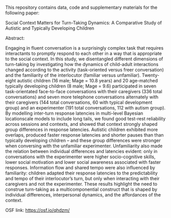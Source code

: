 This repository contains data, code and supplementary materials for the following paper:

Social Context Matters for Turn-Taking Dynamics: A Comparative Study of Autistic and Typically Developing Children

Abstract:

Engaging in fluent conversation is a surprisingly complex task that requires interactants to promptly respond to each other in a way that is appropriate to the social context. In this study, we disentangled different dimensions of turn-taking by investigating how the dynamics of child-adult interactions changed according to the activity (task-oriented versus freer conversation) and the familiarity of the interlocutor (familiar versus unfamiliar).
Twenty-eight autistic children (16 male; Mage = 10.8 years) and 20 age-matched typically developing children (8 male; Mage = 9.6) participated in seven task-orientated face-to-face conversations with their caregivers (336 total conversations) and seven more telephone conversations alternately with their caregivers (144 total conversations, 60 with typical development group) and an experimenter (191 total conversations, 112 with autism
group). By modelling inter-turn response latencies in multi-level Bayesian locationscale models to include long tails, we found good test-rest reliability across sessions and contexts, and showed that context strongly shaped group differences in response latencies. Autistic children exhibited more overlaps, produced faster response latencies and shorter pauses than than typically developing children – and these group differences were stronger when conversing with the unfamiliar experimenter. Unfamiliarity also made the relation between individual differences and latencies evident: only in conversations with the experimenter were higher socio-cognitive skills, lower social motivation and lower social awareness associated with faster responses. Information flow and shared tempo were also influenced by familiarity: children adapted their response latencies to the predictability and tempo of their interlocutor’s turn, but only when interacting with their caregivers and not the experimenter. These results highlight the need to construe turn-taking as a multicomponential construct that is shaped by individual differences, interpersonal dynamics, and the affordances of the context.

OSF link: https://osf.io/qhdzm/
